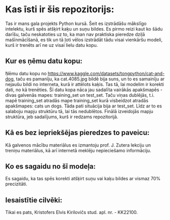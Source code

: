 # Kas īsti ir šis repozitorijs:
Tas ir mans gala projekts Python kursā.
Šeit es izstrādāšu mākslīgo intelektu, kurš spēs atšķirt kaķu un suņu bildes.
Es pirmo reizi kaut ko šādu darīšu, taču neskatoties uz to, ka man nav praktiska pieredze dziļā mašīnmācīšanā, es tik un tā ļoti vēlos izstrādāt tādu visai vienkāršu modeli, kurš ir trenēts arī ne uz visai lielu datu kopu.

## Kur es ņēmu datu kopu:
Ņēmu datu kopu no https://www.kaggle.com/datasets/tongpython/cat-and-dog, taču es pamanīju, ka cat.4085.jpg bildē bija suns, un to es samainīju ar nejaušu bildi no interneta, kurā ir attēlots kaķis. Tas tā, lai modelim ir korekti dati, no kā trenēties. Šī datu kopa nāca jau sadalīta vairākās apakšmapēs - divas galvenās mapes: training_set un test_set. Taču viņas dublējās, t.i. mapē training_set atradās mape training_set kurā visbeidzot atradās apakšmapes: cats un dogs. Tāda pati situācija bija ar test_set. Līdz ar to es salaboju mapju struktūru tā, lai tās nedublētos. Finālā izveidojās mapju struktūra, jeb sadalījums, kurš ir redzams repozitorijā. 

## Kā es bez iepriekšējas pieredzes to paveicu:
Kā galvenos mācību materiālus es izmantoju prof. J. Zutera lekciju un treniņu materiālus, kā arī internetā meklēju nepieciešamo informāciju.

## Ko es sagaidu no šī modeļa:
Es sagaidu, ka tas spēs korekti atšķirt suņu vai kaķu bildes ar vismaz 70% precizitāti.

## Iesaistītie cilvēki:
Tikai es pats, Kristofers Elvis Kirilovičs
stud. apl. nr. - KK22100.
